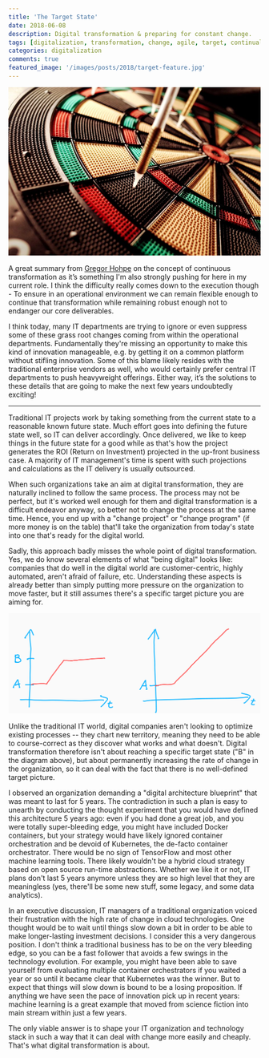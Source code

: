 ```yaml
---
title: 'The Target State'
date: 2018-06-08
description: Digital transformation & preparing for constant change.
tags: [digitalization, transformation, change, agile, target, continual, improvement]
categories: digitalization
comments: true
featured_image: '/images/posts/2018/target-feature.jpg'
---
```


![](/images/posts/2018/target-1.jpg)

A great summary from [Gregor Hohpe](https://www.linkedin.com/in/ghohpe/) on the concept of continuous transformation as it’s something I'm also strongly pushing for here in my current role. I think the difficulty really comes down to the execution though - To ensure in an operational environment we can remain flexible enough to continue that transformation while remaining robust enough not to endanger our core deliverables. 

I think today, many IT departments are trying to ignore or even suppress some of these grass root changes coming from within the operational departments. Fundamentally they're missing an opportunity to make this kind of innovation manageable, e.g. by getting it on a common platform without stifling innovation. Some of this blame likely resides with the traditional enterprise vendors as well, who would certainly prefer central IT departments to push heavyweight offerings. Either way, it’s the solutions to these details that are going to make the next few years undoubtedly exciting!

---

Traditional IT projects work by taking something from the current state to a reasonable known future state. Much effort goes into defining the future state well, so IT can deliver accordingly. Once delivered, we like to keep things in the future state for a good while as that's how the project generates the ROI (Return on Investment) projected in the up-front business case. A majority of IT management's time is spent with such projections and calculations as the IT delivery is usually outsourced.

When such organizations take an aim at digital transformation, they are naturally inclined to follow the same process. The process may not be perfect, but it's worked well enough for them and digital transformation is a difficult endeavor anyway, so better not to change the process at the same time. Hence, you end up with a "change project" or "change program" (if more money is on the table) that'll take the organization from today's state into one that's ready for the digital world.

Sadly, this approach badly misses the whole point of digital transformation. Yes, we do know several elements of what "being digital" looks like: companies that do well in the digital world are customer-centric, highly automated, aren't afraid of failure, etc. Understanding these aspects is already better than simply putting more pressure on the organization to move faster, but it still assumes there's a specific target picture you are aiming for.

![](/images/posts/2018/target-2.png)

Unlike the traditional IT world, digital companies aren't looking to optimize existing processes -- they chart new territory, meaning they need to be able to course-correct as they discover what works and what doesn't. Digital transformation therefore isn't about reaching a specific target state ("B" in the diagram above), but about permanently increasing the rate of change in the organization, so it can deal with the fact that there is no well-defined target picture.

I observed an organization demanding a "digital architecture blueprint" that was meant to last for 5 years. The contradiction in such a plan is easy to unearth by conducting the thought experiment that you would have defined this architecture 5 years ago: even if you had done a great job, and you were totally super-bleeding edge, you might have included Docker containers, but your strategy would have likely ignored container orchestration and be devoid of Kubernetes, the de-facto container orchestrator. There would be no sign of TensorFlow and most other machine learning tools. There likely wouldn't be a hybrid cloud strategy based on open source run-time abstractions. Whether we like it or not, IT plans don't last 5 years anymore unless they are so high level that they are meaningless (yes, there'll be some new stuff, some legacy, and some data analytics).

In an executive discussion, IT managers of a traditional organization voiced their frustration with the high rate of change in cloud technologies. One thought would be to wait until things slow down a bit in order to be able to make longer-lasting investment decisions. I consider this a very dangerous position. I don't think a traditional business has to be on the very bleeding edge, so you can be a fast follower that avoids a few swings in the technology evolution. For example, you might have been able to save yourself from evaluating multiple container orchestrators if you waited a year or so until it became clear that Kubernetes was the winner. But to expect that things will slow down is bound to be a losing proposition. If anything we have seen the pace of innovation pick up in recent years: machine learning is a great example that moved from science fiction into main stream within just a few years.

The only viable answer is to shape your IT organization and technology stack in such a way that it can deal with change more easily and cheaply. That's what digital transformation is about.